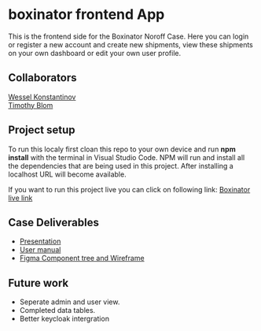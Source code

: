 # boxinator frontend App
This is the frontend side for the Boxinator Noroff Case. Here you can login or register a new account and create new shipments, view these shipments on your own dashboard or edit your own user profile.

## Collaborators
[Wessel Konstantinov](https://github.com/WesselKonstantinov) </br>
[Timothy Blom](https://github.com/TimothyBlom)

## Project setup
To run this localy first cloan this repo to your own device and run **npm install** with the terminal in Visual Studio Code. 
NPM will run and install all the dependencies that are being used in this project. After installing a localhost URL will become available.

If you want to run this project live you can click on following link: [Boxinator live link](https://boxinator-frontend-app.herokuapp.com/#/)

## Case Deliverables
- [Presentation](https://docs.google.com/presentation/d/1K_l0TfxsatE2rswplDOUwUtYE5GtHFHlVRgjQbfJKcY/edit?usp=sharing)
- [User manual](https://docs.google.com/document/d/145hTlaBtXOemTeUki51wYGlgORSdtO0hg_Hyzge647c/edit?usp=sharing)
- [Figma Component tree and Wireframe](https://www.figma.com/community/file/1100685691785379794/Boxinator-Case)

## Future work
- Seperate admin and user view.
- Completed data tables.
- Better keycloak intergration

